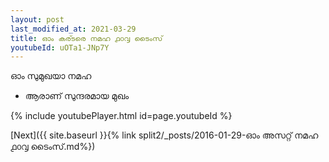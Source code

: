 ```yaml
---
layout: post
last_modified_at: 2021-03-29
title: ഓം കര്ടരെ നമഹ ൧൦൮ ടൈംസ്
youtubeId: uOTa1-JNp7Y
---
```

 
 
 ഓം സുമുഖയാ നമഹ 
 
 -  ആരാണ് സുന്ദരമായ മുഖം 
 
  
 
  
 
 
 
 
 
 


{% include youtubePlayer.html id=page.youtubeId %}
 
[Next]({{ site.baseurl }}{% link  split2/_posts/2016-01-29-ഓം അസറ്റ് നമഹ ൧൦൮ ടൈംസ്.md%})
 
